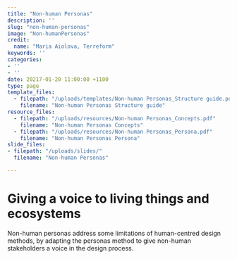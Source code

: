 ```yaml
---
title: "Non-human Personas"
description: ''
slug: "non-human-personas"
image: "Non-humanPersonas"
credit:
  name: "Maria Aiolova, Terreform"
keywords: ''
categories:
- ''
- ''
date: 20217-01-20 11:00:00 +1100
type: page
template_files:
  - filepath: "/uploads/templates/Non-human Personas_Structure guide.pdf"
    filename: "Non-human Personas Structure guide"
resource_files:
  - filepath: "/uploads/resources/Non-human Personas_Concepts.pdf"
    filename: "Non-human Personas Concepts"
  - filepath: "/uploads/resources/Non-human Personas_Persona.pdf"
    filename: "Non-human Personas Persona"
slide_files:
- filepath: "/uploads/slides/"
  filename: "Non-human Personas"

---
```

# Giving a voice to living things and ecosystems

Non-human personas address some limitations of human-centred design methods, by adapting the personas method to give non-human stakeholders a voice in the design process.
